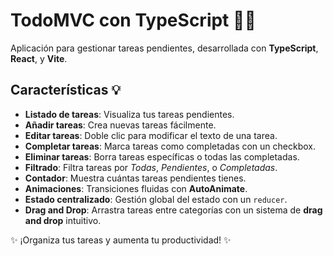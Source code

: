 # TodoMVC con TypeScript 📝✨

Aplicación para gestionar tareas pendientes, desarrollada con **TypeScript**, **React**, y **Vite**.

## Características 💡
- **Listado de tareas**: Visualiza tus tareas pendientes.
- **Añadir tareas**: Crea nuevas tareas fácilmente.
- **Editar tareas**: Doble clic para modificar el texto de una tarea.
- **Completar tareas**: Marca tareas como completadas con un checkbox.
- **Eliminar tareas**: Borra tareas específicas o todas las completadas.
- **Filtrado**: Filtra tareas por _Todas_, _Pendientes_, o _Completadas_.
- **Contador**: Muestra cuántas tareas pendientes tienes.
- **Animaciones**: Transiciones fluidas con **AutoAnimate**.
- **Estado centralizado**: Gestión global del estado con un `reducer`.
- **Drag and Drop**: Arrastra tareas entre categorías con un sistema de **drag and drop** intuitivo.


✨ ¡Organiza tus tareas y aumenta tu productividad! ✨
